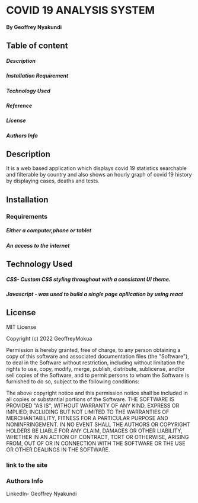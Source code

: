 # COVID 19 ANALYSIS SYSTEM
#### By Geoffrey Nyakundi
## Table of content
 ##### Description
 ##### Installation Requirement
 ##### Technology Used
 ##### Reference
 ##### License
 ##### Authors Info
 ## Description
It is a web based application which displays covid 19 statistics searchable and filterable by country and also shows an hourly graph of covid 19 history by displaying cases, deaths and tests.
 ## Installation
 ### Requirements
  ##### Either a computer,phone or tablet
  ##### An access to the internet
 ## Technology Used
 ##### CSS- Custom CSS styling throughout with a consistant UI theme.
 ##### Javascript - was used to build a single page apllication by using react
 ## License
 MIT License

Copyright (c) 2022 GeoffreyMokua

Permission is hereby granted, free of charge, to any person obtaining a copy
of this software and associated documentation files (the "Software"), to deal
in the Software without restriction, including without limitation the rights
to use, copy, modify, merge, publish, distribute, sublicense, and/or sell
copies of the Software, and to permit persons to whom the Software is
furnished to do so, subject to the following conditions:

The above copyright notice and this permission notice shall be included in all
copies or substantial portions of the Software.
THE SOFTWARE IS PROVIDED "AS IS", WITHOUT WARRANTY OF ANY KIND, EXPRESS OR
IMPLIED, INCLUDING BUT NOT LIMITED TO THE WARRANTIES OF MERCHANTABILITY,
FITNESS FOR A PARTICULAR PURPOSE AND NONINFRINGEMENT. IN NO EVENT SHALL THE
AUTHORS OR COPYRIGHT HOLDERS BE LIABLE FOR ANY CLAIM, DAMAGES OR OTHER
LIABILITY, WHETHER IN AN ACTION OF CONTRACT, TORT OR OTHERWISE, ARISING FROM,
OUT OF OR IN CONNECTION WITH THE SOFTWARE OR THE USE OR OTHER DEALINGS IN THE
SOFTWARE.
 ### link to the site
 
 ### Authors Info
 LinkedIn- Geoffrey Nyakundi

